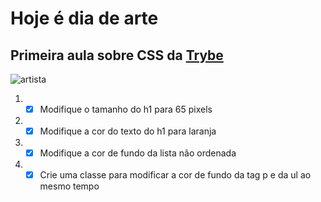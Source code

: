 # Hoje é dia de arte

## Primeira aula sobre CSS da [Trybe](https://www.betrybe.com)

![artista](https://media0.giphy.com/media/d31vTpVi1LAcDvdm/giphy.gif)

1. - [x] Modifique o tamanho do h1 para 65 pixels
2. - [x] Modifique a cor do texto do h1 para laranja
3. - [x] Modifique a cor de fundo da lista não ordenada
4. - [x] Crie uma classe para modificar a cor de fundo da tag p e da ul ao mesmo tempo